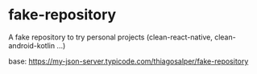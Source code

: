 # fake-repository

A fake repository to try personal projects (clean-react-native, clean-android-kotlin ...)

base: https://my-json-server.typicode.com/thiagosalper/fake-repository

